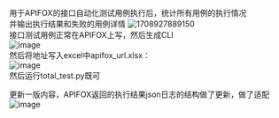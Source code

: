 用于APIFOX的接口自动化测试用例执行后，统计所有用例的执行情况  
并输出执行结果和失败的用例详情
![1708927889150](https://github.com/pokemonzlj/apifox_test_analyse/assets/35096840/b63ca42a-f52e-4c42-8e49-d045a4104db6)  
接口测试用例正常在APIFOX上写，然后生成CLI  
![image](https://github.com/user-attachments/assets/2aa61d3e-5354-4f50-98b1-a900ac73b8ab)  
然后将地址写入excel中apifox_url.xlsx：  
![image](https://github.com/user-attachments/assets/a504c2ae-f6f9-469f-8def-2a135819e720)  
然后运行total_test.py既可  

更新一版内容，APIFOX返回的执行结果json日志的结构做了更新，做了适配  
![image](https://github.com/user-attachments/assets/08b154ae-1a07-4a34-b9ba-7de83755f417)  

